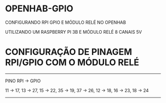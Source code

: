 # OPENHAB-GPIO
CONFIGURANDO RPI GPIO E MÓDULO RELÉ NO OPENHAB

UTILIZANDO UM RASPBERRY PI 3B E MÓDULO RELÉ 8 CANAIS 5V


# CONFIGURAÇÃO DE PINAGEM RPI/GPIO COM O MÓDULO RELÉ
____________________

PINO RPI	-> GPIO

11   ->     17,
13   ->     27,
15   ->     22,
35   ->     19,
37   ->     26,
12   ->     18,
16   ->     23,
18   ->     24

-------------------
